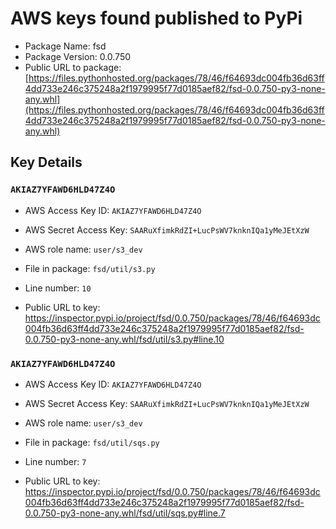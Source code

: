 # AWS keys found published to PyPi

* Package Name: fsd
* Package Version: 0.0.750
* Public URL to package: [https://files.pythonhosted.org/packages/78/46/f64693dc004fb36d63ff4dd733e246c375248a2f1979995f77d0185aef82/fsd-0.0.750-py3-none-any.whl](https://files.pythonhosted.org/packages/78/46/f64693dc004fb36d63ff4dd733e246c375248a2f1979995f77d0185aef82/fsd-0.0.750-py3-none-any.whl)

## Key Details

### `AKIAZ7YFAWD6HLD47Z4O`

* AWS Access Key ID: `AKIAZ7YFAWD6HLD47Z4O`
* AWS Secret Access Key: `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` 
* AWS role name: `user/s3_dev`
* File in package: `fsd/util/s3.py`
* Line number: `10`

* Public URL to key: https://inspector.pypi.io/project/fsd/0.0.750/packages/78/46/f64693dc004fb36d63ff4dd733e246c375248a2f1979995f77d0185aef82/fsd-0.0.750-py3-none-any.whl/fsd/util/s3.py#line.10



### `AKIAZ7YFAWD6HLD47Z4O`

* AWS Access Key ID: `AKIAZ7YFAWD6HLD47Z4O`
* AWS Secret Access Key: `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` 
* AWS role name: `user/s3_dev`
* File in package: `fsd/util/sqs.py`
* Line number: `7`

* Public URL to key: https://inspector.pypi.io/project/fsd/0.0.750/packages/78/46/f64693dc004fb36d63ff4dd733e246c375248a2f1979995f77d0185aef82/fsd-0.0.750-py3-none-any.whl/fsd/util/sqs.py#line.7


